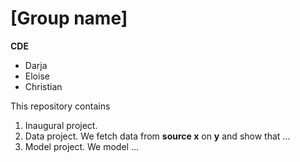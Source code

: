 # \[Group name\]

**CDE**
- Darja
- Eloise
- Christian

This repository contains  
1. Inaugural project. 
2. Data project. We fetch data from **source x** on **y** and show that ...
3. Model project. We model ...
